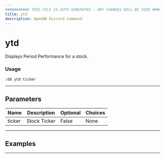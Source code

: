 ```yaml
---
########### THIS FILE IS AUTO GENERATED - ANY CHANGES WILL BE VOID ###########
title: ytd
description: OpenBB Discord Command
---
```


# ytd

Displays Period Performance for a stock.

### Usage

```python wordwrap
/dd ytd ticker
```

---

## Parameters

| Name | Description | Optional | Choices |
| ---- | ----------- | -------- | ------- |
| ticker | Stock Ticker | False | None |


---

## Examples


---
